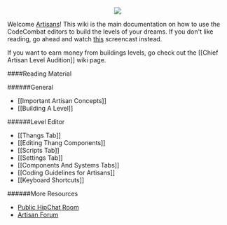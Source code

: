 <div style="text-align:center"><img src ="http://www.owstartup.com/wp-content/uploads/2014/05/code-combat.png" /></div>

Welcome [Artisans](http://codecombat.com/contribute/artisan)! This wiki is the main documentation on how to use the CodeCombat editors to build the levels of your dreams. If you don't like reading, go ahead and watch [this](https://vimeo.com/codecombat/mirage-maker) screencast instead.

If you want to earn money from buildings levels, go check out the [[Chief Artisan Level Audition]] wiki page.

####Reading Material

######General

* [[Important Artisan Concepts]]
* [[Building A Level]]

######Level Editor

* [[Thangs Tab]]
* [[Editing Thang Components]]
* [[Scripts Tab]]
* [[Settings Tab]]
* [[Components And Systems Tabs]]
* [[Coding Guidelines for Artisans]]
* [[Keyboard Shortcuts]]

######More Resources

* [Public HipChat Room](http://www.hipchat.com/g3plnOKqa)
* [Artisan Forum](http://discourse.codecombat.com/category/artisan)